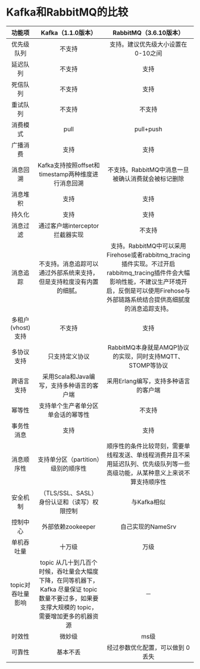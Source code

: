 # Kafka和RabbitMQ的比较

|      功能项       |                      Kafka（1.1.0版本）                      |                    RabbitMQ（3.6.10版本）                    |
| :---------------: | :----------------------------------------------------------: | :----------------------------------------------------------: |
|    优先级队列     |                            不支持                            |              支持。建议优先级大小设置在0-10之间              |
|     延迟队列      |                            不支持                            |                             支持                             |
|     死信队列      |                            不支持                            |                             支持                             |
|     重试队列      |                            不支持                            |                            不支持                            |
|     消费模式      |                             pull                             |                          pull+push                           |
|     广播消费      |                             支持                             |                             支持                             |
|     消息回溯      |      Kafka支持按照offset和timestamp两种维度进行消息回溯      |      不支持。RabbitMQ中消息一旦被确认消费就会被标记删除      |
|     消息堆积      |                             支持                             |                             支持                             |
|      持久化       |                             支持                             |                             支持                             |
|     消息过滤      |               通过客户端interceptor拦截器实现                |                            不支持                            |
|     消息追踪      | 不支持。消息追踪可以通过外部系统来支持，但是支持粒度没有内置的细腻。 | 支持。RabbitMQ中可以采用Firehose或者rabbitmq_tracing插件实现。不过开启rabbitmq_tracing插件件会大幅影响性能，不建议生产环境开启，反倒是可以使用Firehose与外部链路系统结合提供高细腻度的消息追踪支持。 |
| 多租户(vhost)支持 |                            不支持                            |                             支持                             |
|    多协议支持     |                        只支持定义协议                        |  RabbitMQ本身就是AMQP协议的实现，同时支持MQTT、STOMP等协议   |
|    跨语言支持     |          采用Scala和Java编写，支持多种语言的客户端           |             采用Erlang编写，支持多种语言的客户端             |
|      幂等性       |              支持单个生产者单分区单会话的幂等性              |                            不支持                            |
|    事务性消息     |                             支持                             |                             支持                             |
|    消息顺序性     |             支持单分区（partition）级别的顺序性              | 顺序性的条件比较苛刻，需要单线程发送、单线程消费并且不采用延迟队列、优先级队列等一些高级功能，从某种意义上来说不算支持顺序性 |
|     安全机制      |         （TLS/SSL、SASL）身份认证和（读写）权限控制          |                         与Kafka相似                          |
|     控制中心      |                      外部依赖zookeeper                       |                      自己实现的NameSrv                       |
|    单机吞吐量     |                            十万级                            |                             万级                             |
| topic对吞吐量影响 | topic 从几十到几百个时候，吞吐量会大幅度下降，在同等机器下，Kafka 尽量保证 topic 数量不要过多，如果要支撑大规模的 topic，需要增加更多的机器资源 |                              －                              |
|      时效性       |                            微妙级                            |                             ms级                             |
|      可靠性       |                           基本不丢                           |              经过参数优化配置，可以做到 0 丢失               |

​		

